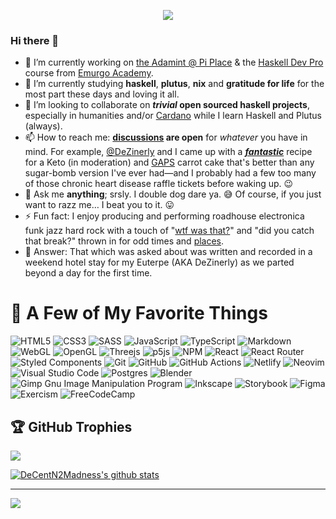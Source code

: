 <p align="center" width="100%">
  <img src="https://media2.giphy.com/media/3owzW5c1tPq63MPmWk/giphy.gif">
</p>

### Hi there 👋

- 🔭 I’m currently working on [the Adamint @ Pi Place](https://theadamint.com/preview) & the [Haskell Dev Pro][Video2Anim] course from [Emurgo Academy][ea].
- 🌱 I’m currently studying **haskell**, **plutus**, **nix** and **gratitude for life** for the most part these days and loving it all.
- 👯 I’m looking to collaborate on **_trivial_ open sourced haskell projects**, especially in humanities and/or [Cardano][cardano] while I learn Haskell and Plutus (always).
- 📫 How to reach me: **[discussions](https://github.com/DeCentN2Madness/DeCentN2Madness/discussions) are open** for _whatever_ you have in mind. For example, [@DeZinerly][dz] and I came up with a [**_fantastic_**][cc] recipe for a Keto (in moderation) and [GAPS][gaps] carrot cake that's better than any sugar-bomb version I've ever had—and I probably had a few too many of those chronic heart disease raffle tickets before waking up. 😉
- 💬 Ask me **anything**; srsly. I double dog dare ya. 😅 Of course, if you just want to razz me… I beat you to it. 😛
- ⚡ Fun fact: I enjoy producing and performing roadhouse electronica funk jazz hard rock with a touch of "[wtf was that?][sam]" and "did you catch that break?" thrown in for odd times and [places][odd].
- 🎱 Answer: That which was asked about was written and recorded in a weekend hotel stay for my Euterpe (AKA DeZinerly) as we parted beyond a day for the first time.

# 🔧 A Few of My Favorite Things

![HTML5](https://img.shields.io/badge/html5-%23E34F26.svg?style=for-the-badge&logo=html5&logoColor=white)
![CSS3](https://img.shields.io/badge/css3-%231572B6.svg?style=for-the-badge&logo=css3&logoColor=white)
![SASS](https://img.shields.io/badge/SASS-hotpink.svg?style=for-the-badge&logo=SASS&logoColor=white)
![JavaScript](https://img.shields.io/badge/javascript-%23323330.svg?style=for-the-badge&logo=javascript&logoColor=%23F7DF1E)
![TypeScript](https://img.shields.io/badge/typescript-%23007ACC.svg?style=for-the-badge&logo=typescript&logoColor=white)
![Markdown](https://img.shields.io/badge/markdown-%23000000.svg?style=for-the-badge&logo=markdown&logoColor=white)
![WebGL](https://img.shields.io/badge/WebGL-990000?logo=webgl&logoColor=white&style=for-the-badge)
![OpenGL](https://img.shields.io/badge/OpenGL-%23FFFFFF.svg?style=for-the-badge&logo=opengl)
![Threejs](https://img.shields.io/badge/threejs-black?style=for-the-badge&logo=three.js&logoColor=white)
![p5js](https://img.shields.io/badge/p5.js-ED225D?style=for-the-badge&logo=p5.js&logoColor=FFFFFF)
![NPM](https://img.shields.io/badge/NPM-%23000000.svg?style=for-the-badge&logo=npm&logoColor=white)
![React](https://img.shields.io/badge/react-%2320232a.svg?style=for-the-badge&logo=react&logoColor=%2361DAFB)
![React Router](https://img.shields.io/badge/React_Router-CA4245?style=for-the-badge&logo=react-router&logoColor=white)
![Styled Components](https://img.shields.io/badge/styled--components-DB7093?style=for-the-badge&logo=styled-components&logoColor=white)
![Git](https://img.shields.io/badge/git-%23F05033.svg?style=for-the-badge&logo=git&logoColor=white)
![GitHub](https://img.shields.io/badge/github-%23121011.svg?style=for-the-badge&logo=github&logoColor=white)
![GitHub Actions](https://img.shields.io/badge/github%20actions-%232671E5.svg?style=for-the-badge&logo=githubactions&logoColor=white)
![Netlify](https://img.shields.io/badge/netlify-%23000000.svg?style=for-the-badge&logo=netlify&logoColor=#00C7B7)
![Neovim](https://img.shields.io/badge/NeoVim-%2357A143.svg?&style=for-the-badge&logo=neovim&logoColor=white)
![Visual Studio Code](https://img.shields.io/badge/Visual%20Studio%20Code-0078d7.svg?style=for-the-badge&logo=visual-studio-code&logoColor=white)
![Postgres](https://img.shields.io/badge/postgres-%23316192.svg?style=for-the-badge&logo=postgresql&logoColor=white)
![Blender](https://img.shields.io/badge/blender-%23F5792A.svg?style=for-the-badge&logo=blender&logoColor=white)
![Gimp Gnu Image Manipulation Program](https://img.shields.io/badge/Gimp-657D8B?style=for-the-badge&logo=gimp&logoColor=FFFFFF)
![Inkscape](https://img.shields.io/badge/Inkscape-e0e0e0?style=for-the-badge&logo=inkscape&logoColor=080A13)
![Storybook](https://img.shields.io/badge/-Storybook-FF4785?style=for-the-badge&logo=storybook&logoColor=white)
![Figma](https://img.shields.io/badge/figma-%23F24E1E.svg?style=for-the-badge&logo=figma&logoColor=white)
![Exercism](https://img.shields.io/badge/Exercism-009CAB?style=for-the-badge&logo=exercism&logoColor=white)
![FreeCodeCamp](https://img.shields.io/badge/Freecodecamp-%23123.svg?&style=for-the-badge&logo=freecodecamp&logoColor=green)

## 🏆 GitHub Trophies

![](https://github-profile-trophy.vercel.app/?username=DeCentN2Madness&theme=onedark&no-frame=true&no-bg=false&margin-w=4)

[![DeCentN2Madness's github stats](https://github-readme-stats.vercel.app/api?username=DeCentN2Madness&include_all_commits=true&show_icons=true&hide_title=true&hide_border=true)](https://github.com/DeCentN2Madness)

[Video2Anim]: https://github.com/DeCentN2Madness/Video2Anim
[ea]: https://education.emurgo.io/
[cardano]: https://cardanofoundation.org/
[cc]: https://samanich.com/recipes
[gaps]: https://www.gapsdiet.com/ "Gut & Psychology Syndrome and Gut & Physiology Syndrome"
[sam]: https://soundcloud.com/decentn2madness/sweet-dreams-euterpe "Sweet Dreams, Euterpe"
[odd]: https://twitter.com/DeCentN2Madness
[dz]: https://twitter.com/DeZinerly

---

[![](https://visitcount.itsvg.in/api?id=DeCentN2Madness&icon=0&color=4)](https://visitcount.itsvg.in)
